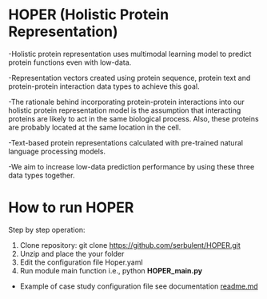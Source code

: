 # HOPER (Holistic Protein Representation)

-Holistic protein representation uses  multimodal learning model to predict protein functions even with low-data. 

-Representation vectors created using protein sequence, protein text and protein-protein interaction data types to achieve this goal.

-The rationale behind  incorporating protein-protein interactions into our holistic protein representation model is the assumption 
that interacting proteins are likely to act in the same biological process. Also, these proteins are probably located at the same location in the cell. 

-Text-based protein representations calculated with pre-trained natural language processing models.

-We aim to increase low-data prediction performance by using these three data types together.

# How to run HOPER

Step by step operation:
  1. Clone repository: git clone https://github.com/serbulent/HOPER.git
  2. Unzip and place the your folder
  3. Edit the configuration file Hoper.yaml
  5. Run module main function  i.e., python **HOPER_main.py**

- Example of case study configuration file see documentation [readme.md](https://github.com/serbulent/HOPER/blob/main/Reproduction/case_study/readme.md)
